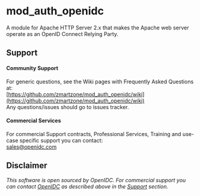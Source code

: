 # mod_auth_openidc

A module for Apache HTTP Server 2.x that makes the Apache web server operate as an OpenID Connect Relying Party.

## Support

#### Community Support
For generic questions, see the Wiki pages with Frequently Asked Questions at:  
  [https://github.com/zmartzone/mod_auth_openidc/wiki](https://github.com/zmartzone/mod_auth_openidc/wiki)  
Any questions/issues should go to issues tracker.

#### Commercial Services
For commercial Support contracts, Professional Services, Training and use-case specific support you can contact:  
  [sales@openidc.com](mailto:sales@openidc.com)  


Disclaimer
----------
*This software is open sourced by OpenIDC. For commercial support
you can contact [OpenIDC](https://www.openidc.com) as described above in the [Support](#support) section.*
